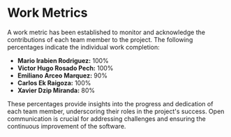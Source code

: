 # Work Metrics

A work metric has been established to monitor and acknowledge the contributions of each team member to the project. The following percentages indicate the individual work completion:

- **Mario Irabien Rodriguez:** 100%
- **Victor Hugo Rosado Pech:** 100%
- **Emiliano Arceo Marquez:** 90%
- **Carlos Ek Raigoza:** 100%
- **Xavier Dzip Miranda:** 80%

These percentages provide insights into the progress and dedication of each team member, underscoring their roles in the project's success. Open communication is crucial for addressing challenges and ensuring the continuous improvement of the software.